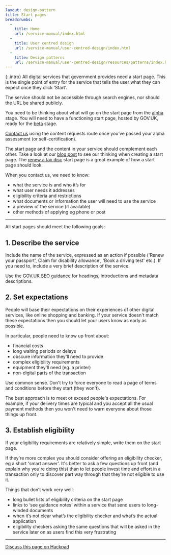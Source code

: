```yaml
---
layout: design-pattern
title: Start pages
breadcrumbs:
  -
    title: Home
    url: /service-manual/index.html
  -
    title: User centred design
    url: /service-manual/user-centred-design/index.html
  -
    title: Design patterns
    url: /service-manual/user-centred-design/resources/patterns/index.html
---
```


{:.intro}
All digital services that government provides need a start page. This is the single point of entry for the service that tells the user what they can expect once they click ‘Start’. 


The service should not be accessible through search engines, nor should the URL be shared publicly.

You need to be thinking about what will go on the start page from the [alpha](/service-manual/phases/alpha.html) stage. You will need to have a functioning start page, hosted by GOV.UK, ready for the [beta](/service-manual/phases/beta.html) stage. 

[Contact us](https://www.gov.uk/contact/govuk) using the content requests route once you’ve passed your alpha assessment (or self-certification).

The start page and the content in your service should complement each other. Take a look at our [blog post](https://designnotes.blog.gov.uk/2013/11/14/start-page-discovery/) to see our thinking when creating a start page. The [renew a tax disc](https://www.gov.uk/tax-disc) start page is a great example of how a start page should look.

When you contact us, we need to know:

* what the service is and who it’s for
* what user needs it addresses
* eligibility criteria and restrictions
* what documents or information the user will need to use the service
* a preview of the service (if available)
* other methods of applying eg phone or post

 
---

All start pages should meet the following goals:

## 1. Describe the service

Include the name of the service, expressed as an action if possible ('Renew your passport', Claim for disability allowance', 'Book a driving test' etc.). If you need to, include a very brief description of the service.

Use the [GOV.UK SEO guidance](https://www.gov.uk/designprinciples/seo) for headings, introductions and metadata descriptions.


## 2. Set expectations

People will base their expectations on their experiences of other digital services, like online shopping and banking.
If your service doesn't match these expectations then you should let your users know as early as possible.

In particular, people need to know up front about:

* financial costs
* long waiting periods or delays
* obscure information they'll need to provide
* complex eligibility requirements
* equipment they'll need (eg. a printer)
* non-digital parts of the transaction

Use common sense. Don't try to force everyone to read a page of terms and conditions before they start (they won't).

The best approach is to meet or exceed people's expectations. For example, if your delivery times are typical and you accept all the usual payment methods then you won't need to warn everyone about those things up front.


## 3. Establish eligibility

If your eligibility requirements are relatively simple, write them on the start page.

If they're more complex you should consider offering an eligibility checker, eg a short 'smart answer'.
It's better to ask a few questions up front (and explain why you're doing this) than to let people invest time and effort in a transaction only to discover part way through that they're not eligible to use it.

Things that don’t work very well:

* long bullet lists of eligibility criteria on the start page
* links to ‘see guidance notes’ within a service that send users to long-winded documents
* when it’s not clear what’s the eligibility checker and what’s the actual application 
* eligibility checkers asking the same questions that will be asked in the service later on as users find this very frustrating

---

[Discuss this page on Hackpad](https://designpatterns.hackpad.com/Transaction-start-pages-8fitVQYufJX)

 





